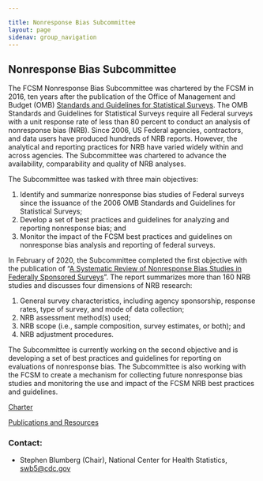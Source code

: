 ```yaml
---

title: Nonresponse Bias Subcommittee
layout: page
sidenav: group_navigation
---
```


<h2 class="page-sub-title">Nonresponse Bias Subcommittee</h2>

<p>The FCSM Nonresponse Bias Subcommittee was chartered by the FCSM in 2016, ten years after the publication of the Office of Management and Budget (OMB) <a href="https://unstats.un.org/unsd/dnss/docs-nqaf/USA_standards_stat_surveys.pdf" target="_blank">Standards and Guidelines for Statistical Surveys</a>. The OMB Standards and Guidelines for Statistical Surveys require all Federal surveys with a unit response rate of less than 80 percent to conduct an analysis of nonresponse bias (NRB). Since 2006, US Federal agencies, contractors, and data users have produced hundreds of NRB reports. However, the analytical and reporting practices for NRB have varied widely within and across agencies. The Subcommittee was chartered to advance the availability, comparability and quality of NRB analyses. </p>

<p>The Subcommittee was tasked with three main objectives:</p>
<ol>
<li>Identify and summarize nonresponse bias studies of Federal surveys since the issuance of the 2006 OMB Standards and Guidelines for Statistical Surveys;</li>
<li>Develop a set of best practices and guidelines for analyzing and reporting nonresponse bias; and</li>
<li>Monitor the impact of the FCSM best practices and guidelines on nonresponse bias analysis and reporting of federal surveys.</li>
</ol>

<p>In February of 2020, the Subcommittee completed the first objective with the publication of “<a href="{{site.baseurl}}/assets/files/docs/A_Systematic_Review_of_Nonresponse_Bias_Studies_Federally_Sponsored_SurveysFCSM_20_02_032920.pdf">A Systematic Review of Nonresponse Bias Studies in Federally Sponsored Surveys</a>”. The report summarizes more than 160 NRB studies and discusses four dimensions of NRB research:</p>

<ol>
<li>General survey characteristics, including agency sponsorship, response rates, type of survey, and mode of data collection;</li>
<li>NRB assessment method(s) used;</li>
<li>NRB scope (i.e., sample composition, survey estimates, or both); and</li>
<li>NRB adjustment procedures.</li>
</ol>

<p>The Subcommittee is currently working on the second objective and is developing a set of best practices and guidelines for reporting on evaluations of nonresponse bias. The Subcommittee is also working with the FCSM to create a mechanism for collecting future nonresponse bias studies and monitoring the use and impact of the FCSM NRB best practices and guidelines.</p>

<a href="{{site.baseurl}}/assets/files/docs/nrb-charter.pdf">Charter</a>

<a href="{{site.baseurl}}/groups/publications-and-resources">Publications and Resources</a>

<h3 class="page-sub-heading">Contact:</h3>

<ul>
<li>Stephen Blumberg (Chair), National Center for Health Statistics, <a href="mailto:swb5@cdc.gov">swb5@cdc.gov</a></li>
</ul>